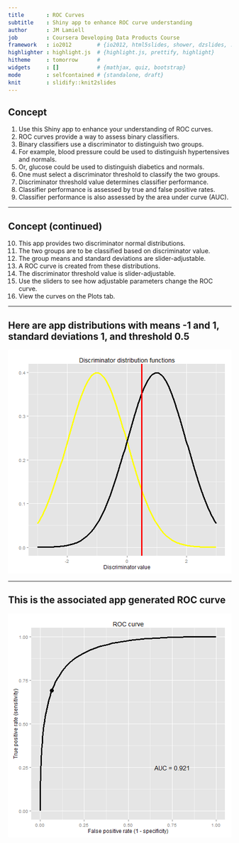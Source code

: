 ```yaml
---
title       : ROC Curves
subtitle    : Shiny app to enhance ROC curve understanding
author      : JM Lamiell
job         : Coursera Developing Data Products Course
framework   : io2012        # {io2012, html5slides, shower, dzslides, ...}
highlighter : highlight.js  # {highlight.js, prettify, highlight}
hitheme     : tomorrow      # 
widgets     : []            # {mathjax, quiz, bootstrap}
mode        : selfcontained # {standalone, draft}
knit        : slidify::knit2slides
---
```


## Concept

1. Use this Shiny app to enhance your understanding of ROC curves.
2. ROC curves provide a way to assess binary classifiers.
3. Binary classifiers use a discriminator to distinguish two groups.
4. For example, blood pressure could be used to distinguish hypertensives and normals.
5. Or, glucose could be used to distinguish diabetics and normals.
6. One must select a discriminator threshold to classify the two groups.
7. Discriminator threshold value determines classifier performance.
8. Classifier performance is assessed by true and false positive rates.
9. Classifier performance is also assessed by the area under curve (AUC).

---

## Concept (continued)

10. This app provides two discriminator normal distributions.
11. The two groups are to be classified based on discriminator value.
12. The group means and standard deviations are slider-adjustable.
13. A ROC curve is created from these distributions.
14. The discriminator threshold value is slider-adjustable.
15. Use the sliders to see how adjustable parameters change the ROC curve.
16. View the curves on the Plots tab.

---

## Here are app distributions with means -1 and 1, standard deviations 1, and threshold 0.5

![plot of chunk unnamed-chunk-1](assets/fig/unnamed-chunk-1-1.png) 

---

## This is the associated app generated ROC curve

![plot of chunk unnamed-chunk-2](assets/fig/unnamed-chunk-2-1.png) 
